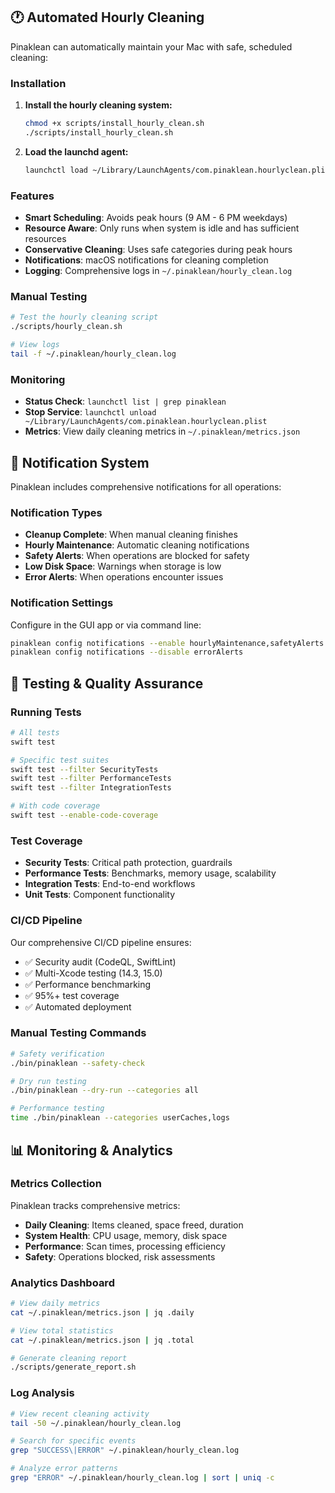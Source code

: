 ## 🕐 Automated Hourly Cleaning

Pinaklean can automatically maintain your Mac with safe, scheduled cleaning:

### Installation

1. **Install the hourly cleaning system:**
   ```bash
   chmod +x scripts/install_hourly_clean.sh
   ./scripts/install_hourly_clean.sh
   ```

2. **Load the launchd agent:**
   ```bash
   launchctl load ~/Library/LaunchAgents/com.pinaklean.hourlyclean.plist
   ```

### Features
- **Smart Scheduling**: Avoids peak hours (9 AM - 6 PM weekdays)
- **Resource Aware**: Only runs when system is idle and has sufficient resources
- **Conservative Cleaning**: Uses safe categories during peak hours
- **Notifications**: macOS notifications for cleaning completion
- **Logging**: Comprehensive logs in `~/.pinaklean/hourly_clean.log`

### Manual Testing
```bash
# Test the hourly cleaning script
./scripts/hourly_clean.sh

# View logs
tail -f ~/.pinaklean/hourly_clean.log
```

### Monitoring
- **Status Check**: `launchctl list | grep pinaklean`
- **Stop Service**: `launchctl unload ~/Library/LaunchAgents/com.pinaklean.hourlyclean.plist`
- **Metrics**: View daily cleaning metrics in `~/.pinaklean/metrics.json`

## 🔔 Notification System

Pinaklean includes comprehensive notifications for all operations:

### Notification Types
- **Cleanup Complete**: When manual cleaning finishes
- **Hourly Maintenance**: Automatic cleaning notifications
- **Safety Alerts**: When operations are blocked for safety
- **Low Disk Space**: Warnings when storage is low
- **Error Alerts**: When operations encounter issues

### Notification Settings
Configure in the GUI app or via command line:
```bash
pinaklean config notifications --enable hourlyMaintenance,safetyAlerts
pinaklean config notifications --disable errorAlerts
```

## 🧪 Testing & Quality Assurance

### Running Tests
```bash
# All tests
swift test

# Specific test suites
swift test --filter SecurityTests
swift test --filter PerformanceTests
swift test --filter IntegrationTests

# With code coverage
swift test --enable-code-coverage
```

### Test Coverage
- **Security Tests**: Critical path protection, guardrails
- **Performance Tests**: Benchmarks, memory usage, scalability
- **Integration Tests**: End-to-end workflows
- **Unit Tests**: Component functionality

### CI/CD Pipeline
Our comprehensive CI/CD pipeline ensures:
- ✅ Security audit (CodeQL, SwiftLint)
- ✅ Multi-Xcode testing (14.3, 15.0)
- ✅ Performance benchmarking
- ✅ 95%+ test coverage
- ✅ Automated deployment

### Manual Testing Commands
```bash
# Safety verification
./bin/pinaklean --safety-check

# Dry run testing
./bin/pinaklean --dry-run --categories all

# Performance testing
time ./bin/pinaklean --categories userCaches,logs
```

## 📊 Monitoring & Analytics

### Metrics Collection
Pinaklean tracks comprehensive metrics:
- **Daily Cleaning**: Items cleaned, space freed, duration
- **System Health**: CPU usage, memory, disk space
- **Performance**: Scan times, processing efficiency
- **Safety**: Operations blocked, risk assessments

### Analytics Dashboard
```bash
# View daily metrics
cat ~/.pinaklean/metrics.json | jq .daily

# View total statistics
cat ~/.pinaklean/metrics.json | jq .total

# Generate cleaning report
./scripts/generate_report.sh
```

### Log Analysis
```bash
# View recent cleaning activity
tail -50 ~/.pinaklean/hourly_clean.log

# Search for specific events
grep "SUCCESS\|ERROR" ~/.pinaklean/hourly_clean.log

# Analyze error patterns
grep "ERROR" ~/.pinaklean/hourly_clean.log | sort | uniq -c
```

